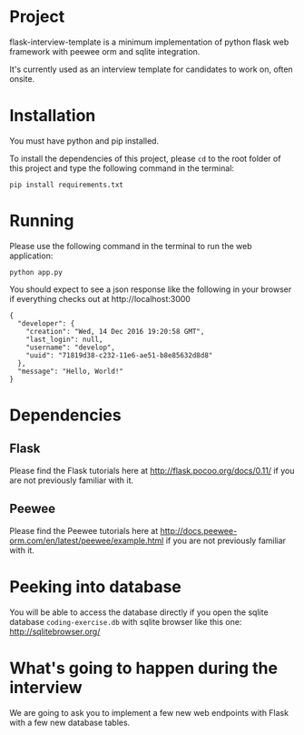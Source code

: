 # Project

flask-interview-template is a minimum implementation of python flask web framework with peewee orm and sqlite integration.

It's currently used as an interview template for candidates to work on, often onsite.

# Installation

You must have python and pip installed.

To install the dependencies of this project, please `cd` to the root folder of this project and type the following command in the terminal:

```
pip install requirements.txt
```
# Running

Please use the following command in the terminal to run the web application:

```
python app.py
```

You should expect to see a json response like the following in your browser if everything checks out at http://localhost:3000

```
{
  "developer": {
    "creation": "Wed, 14 Dec 2016 19:20:58 GMT",
    "last_login": null,
    "username": "develop",
    "uuid": "71819d38-c232-11e6-ae51-b8e85632d8d8"
  },
  "message": "Hello, World!"
}
```

# Dependencies

## Flask

Please find the Flask tutorials here at http://flask.pocoo.org/docs/0.11/ if you are not previously familiar with it.

## Peewee

Please find the Peewee tutorials here at http://docs.peewee-orm.com/en/latest/peewee/example.html if you are not previously familiar with it.

# Peeking into database

You will be able to access the database directly if you open the sqlite database `coding-exercise.db` with sqlite browser like this one: http://sqlitebrowser.org/

# What's going to happen during the interview

We are going to ask you to implement a few new web endpoints with Flask with a few new database tables.
